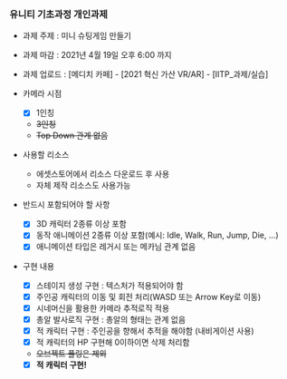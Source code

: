 ### 유니티 기초과정 개인과제

- 과제 주제 : 미니 슈팅게임 만들기 
- 과제 마감 : 2021년 4월 19일 오후 6:00 까지
- 과제 업로드 : [메디치 카페] - [2021 혁신 가산 VR/AR] - [IITP_과제/실습]
- 카메라 시점 
    - [x] 1인칭
    - ~~3인칭~~
    - ~~Top Down 관계 없음~~

- 사용할 리소스
    - 에셋스토어에서 리소스 다운로드 후 사용
    - 자체 제작 리소스도 사용가능

- 반드시 포함되어야 할 사항
    - [x] 3D 캐릭터 2종류 이상 포함
    - [x] 동작 애니메이션 2종류 이상 포함(예시: Idle, Walk, Run, Jump, Die, ...)
    - [x] 애니메이션 타입은 레거시 또는 메카님 관계 없음

- 구현 내용
    - [x] 스테이지 생성 구현 : 텍스처가 적용되어야 함
    - [x] 주인공 캐릭터의 이동 및 회전 처리(WASD 또는 Arrow Key로 이동)
    - [x] 시네머신을 활용한 카메라 추적로직 적용
    - [x] 총알 발사로직 구현 : 총알의 형태는 관계 없음
    - [x] 적 캐릭터 구현 : 주인공을 향해서 추적을 해야함 (내비게이션 사용)
    - [x] 적 캐릭터의 HP 구현해 0이하이면 삭제 처리함
    - ~~오브젝트 풀링은 제외~~
    - [x] <b>적 캐릭터 구현!</b>
